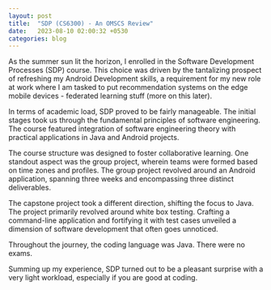 ```yaml
---
layout: post
title:  "SDP (CS6300) - An OMSCS Review"
date:   2023-08-10 02:00:32 +0530
categories: blog
---
```



As the summer sun lit the horizon, I enrolled in the Software Development Processes (SDP) course. This choice was driven by the tantalizing prospect of refreshing my Android Development skills, a requirement for my new role at work where I am tasked to put recommendation systems on the edge mobile devices - federated learning stuff (more on this later).

In terms of academic load, SDP proved to be fairly manageable. The initial stages took us through the fundamental principles of software engineering. The course featured integration of software engineering theory with practical applications in Java and Android projects.

The course structure was designed to foster collaborative learning. One standout aspect was the group project, wherein teams were formed based on time zones and profiles. The group project revolved around an Android application, spanning three weeks and encompassing three distinct deliverables.

The capstone project took a different direction, shifting the focus to Java. The project primarily revolved around white box testing. Crafting a command-line application and fortifying it with test cases unveiled a dimension of software development that often goes unnoticed.

Throughout the journey, the coding language was Java. There were no exams.

Summing up my experience, SDP turned out to be a pleasant surprise with a very light workload, especially if you are good at coding.
